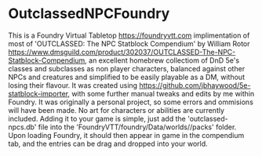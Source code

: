 # OutclassedNPCFoundry
This is a Foundry Virtual Tabletop https://foundryvtt.com implimentation of most of 'OUTCLASSED: The NPC Statblock Compendium' by William Rotor https://www.dmsguild.com/product/302037/OUTCLASSED-The-NPC-Statblock-Compendium, an excellent homebrew collectiom of DnD 5e's classes and subclasses as non player characters, balanced against other NPCs and creatures and simplified to be easily playable as a DM, without losing their flavour. 
It was created using https://github.com/jbhaywood/5e-statblock-importer, with some further manual tweaks and edits by me within Foundry. It was originally a personal project, so some errors and ommisions will have been made. No art for characters or abilities are currently included.
Adding it to your game is simple, just add the 'outclassed-npcs.db' file into the 'FoundryVTT/foundry/Data/worlds/<YOUR GAME WORLD NAME>/packs' folder. Upon loading Foundry, it should then appear in game in the compendium tab, and the entries can be drag and dropped into your world. 
